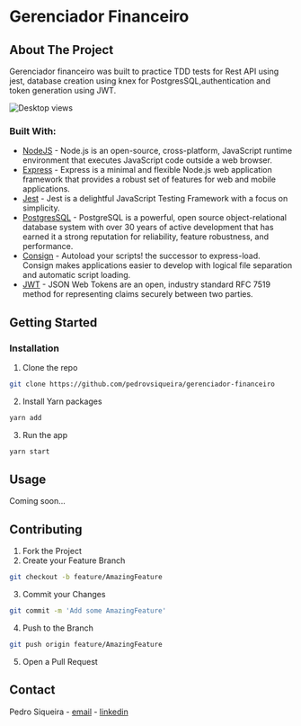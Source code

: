 # Gerenciador Financeiro

## About The Project

Gerenciador financeiro was built to practice TDD tests for Rest API using jest, database creation using knex for PostgresSQL,authentication and token generation using JWT.

![Desktop views]('/src/assets/node.png')

### Built With:

- [NodeJS](https://nodejs.org/en/) - Node.js is an open-source, cross-platform, JavaScript runtime environment that executes JavaScript code outside a web browser.
- [Express](http://expressjs.com/) - Express is a minimal and flexible Node.js web application framework that provides a robust set of features for web and mobile applications.
- [Jest](https://jestjs.io/) - Jest is a delightful JavaScript Testing Framework with a focus on simplicity.
- [PostgresSQL](https://www.postgresql.org/) - PostgreSQL is a powerful, open source object-relational database system with over 30 years of active development that has earned it a strong reputation for reliability, feature robustness, and performance.
- [Consign](https://www.npmjs.com/package/consign) - Autoload your scripts! the successor to express-load. Consign makes applications easier to develop with logical file separation and automatic script loading.
- [JWT](https://jwt.io/) - JSON Web Tokens are an open, industry standard RFC 7519 method for representing claims securely between two parties.


<!-- GETTING STARTED -->

## Getting Started

### Installation

1. Clone the repo

```sh
git clone https://github.com/pedrovsiqueira/gerenciador-financeiro
```

2. Install Yarn packages

```sh
yarn add
```

3. Run the app

```sh
yarn start
```

<!-- USAGE EXAMPLES -->

## Usage

Coming soon...

<!-- CONTRIBUTING -->

## Contributing

1. Fork the Project
2. Create your Feature Branch

```sh
git checkout -b feature/AmazingFeature
```

3. Commit your Changes

```sh
git commit -m 'Add some AmazingFeature'
```

4. Push to the Branch

```sh
git push origin feature/AmazingFeature
```

5. Open a Pull Request

<!-- CONTACT -->

## Contact

Pedro Siqueira - [email](mailto:pedro.v.siqueira@gmail.com) - [linkedin](https://www.linkedin.com/in/pedrovsiqueira/)
